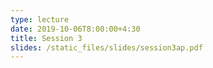 ```yaml
---
type: lecture
date: 2019-10-06T8:00:00+4:30
title: Session 3
slides: /static_files/slides/session3ap.pdf
---
```

